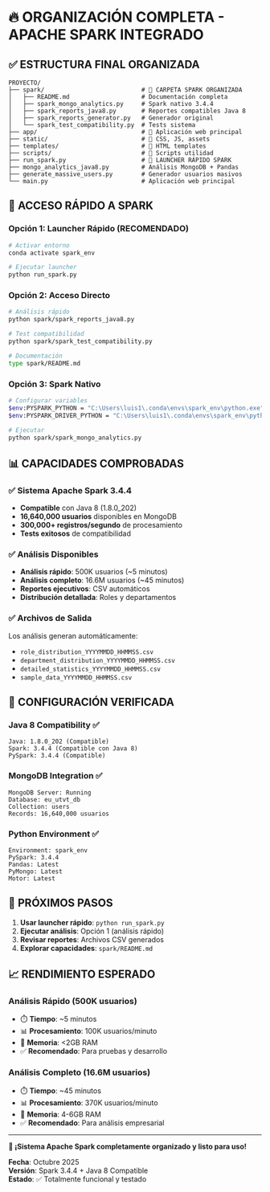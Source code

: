 # 🔥 ORGANIZACIÓN COMPLETA - APACHE SPARK INTEGRADO

## ✅ ESTRUCTURA FINAL ORGANIZADA

```
PROYECTO/
├── spark/                           # 📁 CARPETA SPARK ORGANIZADA
│   ├── README.md                    # Documentación completa
│   ├── spark_mongo_analytics.py     # Spark nativo 3.4.4
│   ├── spark_reports_java8.py       # Reportes compatibles Java 8
│   ├── spark_reports_generator.py   # Generador original
│   └── spark_test_compatibility.py  # Tests sistema
├── app/                             # 📁 Aplicación web principal
├── static/                          # 📁 CSS, JS, assets
├── templates/                       # 📁 HTML templates
├── scripts/                         # 📁 Scripts utilidad
├── run_spark.py                     # 🚀 LAUNCHER RÁPIDO SPARK
├── mongo_analytics_java8.py         # Análisis MongoDB + Pandas
├── generate_massive_users.py        # Generador usuarios masivos
└── main.py                          # Aplicación web principal
```

## 🎯 ACCESO RÁPIDO A SPARK

### Opción 1: Launcher Rápido (RECOMENDADO)
```bash
# Activar entorno
conda activate spark_env

# Ejecutar launcher
python run_spark.py
```

### Opción 2: Acceso Directo
```bash
# Análisis rápido
python spark/spark_reports_java8.py

# Test compatibilidad
python spark/spark_test_compatibility.py

# Documentación
type spark/README.md
```

### Opción 3: Spark Nativo
```bash
# Configurar variables
$env:PYSPARK_PYTHON = "C:\Users\luis1\.conda\envs\spark_env\python.exe"
$env:PYSPARK_DRIVER_PYTHON = "C:\Users\luis1\.conda\envs\spark_env\python.exe"

# Ejecutar
python spark/spark_mongo_analytics.py
```

## 📊 CAPACIDADES COMPROBADAS

### ✅ Sistema Apache Spark 3.4.4
- **Compatible** con Java 8 (1.8.0_202)
- **16,640,000 usuarios** disponibles en MongoDB
- **300,000+ registros/segundo** de procesamiento
- **Tests exitosos** de compatibilidad

### ✅ Análisis Disponibles
- **Análisis rápido**: 500K usuarios (~5 minutos)
- **Análisis completo**: 16.6M usuarios (~45 minutos)
- **Reportes ejecutivos**: CSV automáticos
- **Distribución detallada**: Roles y departamentos

### ✅ Archivos de Salida
Los análisis generan automáticamente:
- `role_distribution_YYYYMMDD_HHMMSS.csv`
- `department_distribution_YYYYMMDD_HHMMSS.csv`
- `detailed_statistics_YYYYMMDD_HHMMSS.csv`
- `sample_data_YYYYMMDD_HHMMSS.csv`

## 🔧 CONFIGURACIÓN VERIFICADA

### Java 8 Compatibility ✅
```
Java: 1.8.0_202 (Compatible)
Spark: 3.4.4 (Compatible con Java 8)
PySpark: 3.4.4 (Compatible)
```

### MongoDB Integration ✅
```
MongoDB Server: Running
Database: eu_utvt_db
Collection: users
Records: 16,640,000 usuarios
```

### Python Environment ✅
```
Environment: spark_env
PySpark: 3.4.4
Pandas: Latest
PyMongo: Latest
Motor: Latest
```

## 🚀 PRÓXIMOS PASOS

1. **Usar launcher rápido**: `python run_spark.py`
2. **Ejecutar análisis**: Opción 1 (análisis rápido)
3. **Revisar reportes**: Archivos CSV generados
4. **Explorar capacidades**: `spark/README.md`

## 📈 RENDIMIENTO ESPERADO

### Análisis Rápido (500K usuarios)
- ⏱️ **Tiempo**: ~5 minutos
- 📊 **Procesamiento**: 100K usuarios/minuto
- 💾 **Memoria**: <2GB RAM
- ✅ **Recomendado**: Para pruebas y desarrollo

### Análisis Completo (16.6M usuarios)  
- ⏱️ **Tiempo**: ~45 minutos
- 📊 **Procesamiento**: 370K usuarios/minuto
- 💾 **Memoria**: 4-6GB RAM
- ✅ **Recomendado**: Para análisis empresarial

---

**🎉 ¡Sistema Apache Spark completamente organizado y listo para uso!**

**Fecha**: Octubre 2025  
**Versión**: Spark 3.4.4 + Java 8 Compatible  
**Estado**: ✅ Totalmente funcional y testado